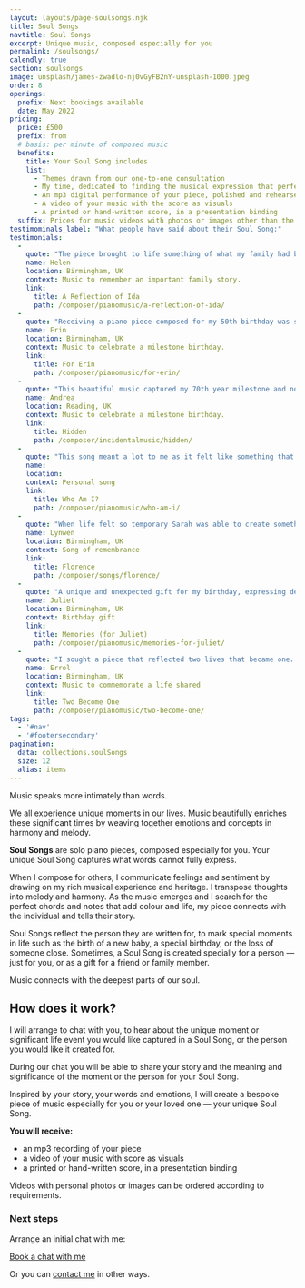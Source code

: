 ```yaml
---
layout: layouts/page-soulsongs.njk
title: Soul Songs
navtitle: Soul Songs
excerpt: Unique music, composed especially for you
permalink: /soulsongs/
calendly: true
section: soulsongs
image: unsplash/james-zwadlo-nj0vGyFB2nY-unsplash-1000.jpeg
order: 8
openings:
  prefix: Next bookings available
  date: May 2022
pricing:
  price: £500
  prefix: from
  # basis: per minute of composed music
  benefits:
    title: Your Soul Song includes
    list:
      - Themes drawn from our one-to-one consultation
      - My time, dedicated to finding the musical expression that perfectly fits your life moment
      - An mp3 digital performance of your piece, polished and rehearsed to embody the nuance and depth of your music 
      - A video of your music with the score as visuals
      - A printed or hand-written score, in a presentation binding 
  suffix: Prices for music videos with photos or images other than the score on application
testimominals_label: "What people have said about their Soul Song:"
testimonials:
  -
    quote: "The piece brought to life something of what my family had been through; and it expresses the love of music, dance and for each other that has run through the family from one generation to another."
    name: Helen
    location: Birmingham, UK
    context: Music to remember an important family story.
    link:
      title: A Reflection of Ida
      path: /composer/pianomusic/a-reflection-of-ida/
  -
    quote: "Receiving a piano piece composed for my 50th birthday was such a unique gift. The music was beautiful and spoke to my soul. It made me feel incredibly special."
    name: Erin
    location: Birmingham, UK
    context: Music to celebrate a milestone birthday.
    link:
      title: For Erin
      path: /composer/pianomusic/for-erin/
  -
    quote: "This beautiful music captured my 70th year milestone and now  four years later I still find it poignant and moving. Thank you Sarah."
    name: Andrea
    location: Reading, UK
    context: Music to celebrate a milestone birthday.
    link:
      title: Hidden
      path: /composer/incidentalmusic/hidden/
  -
    quote: "This song meant a lot to me as it felt like something that reflected perfectly how I was feeling and I think Sarah did an amazing job with encapsulating that."
    name: 
    location: 
    context: Personal song 
    link:
      title: Who Am I?
      path: /composer/pianomusic/who-am-i/
  -
    quote: "When life felt so temporary Sarah was able to create something permanent for us that acknowledged Florence, the hole that was left and our onward journey without her. Thank you, Sarah, it truely was a precious gift."
    name: Lynwen
    location: Birmingham, UK
    context: Song of remembrance
    link:
      title: Florence
      path: /composer/songs/florence/  
  -
    quote: "A unique and unexpected gift for my birthday, expressing deep friendship, which will be forever cherished."
    name: Juliet
    location: Birmingham, UK
    context: Birthday gift
    link:
      title: Memories (for Juliet)
      path: /composer/pianomusic/memories-for-juliet/
  -
    quote: "I sought a piece that reflected two lives that became one. I also stipulated that I wanted to be able to play it. Sarah rose to the challenge and produced a piece that reflects those requirements."
    name: Errol
    location: Birmingham, UK
    context: Music to commemorate a life shared
    link:
      title: Two Become One
      path: /composer/pianomusic/two-become-one/
tags:
  - '#nav'
  - '#footersecondary'
pagination:
  data: collections.soulSongs
  size: 12
  alias: items
---
```


<div class="script-font large-script-text">Music speaks more intimately than words.</div>

We all experience unique moments in our lives. Music beautifully enriches these significant times by weaving together emotions and concepts in harmony and melody. 

**Soul Songs** are solo piano pieces, composed especially for you. Your unique Soul Song captures what words cannot fully express.

When I compose for others, I communicate feelings and sentiment by drawing on my rich musical experience and heritage. I transpose thoughts into melody and harmony. As the music emerges and I search for the perfect chords and notes that add colour and life, my piece connects with the individual and tells their story.

Soul Songs reflect the person they are written for, to mark special moments in life such as the birth of a new baby, a special birthday, or the loss of someone close. Sometimes, a Soul Song is created specially for a person — just for you, or as a gift for a friend or family member.

Music connects with the deepest parts of our soul.

## How does it work?

I will arrange to chat with you, to hear about the unique moment or significant life event you would like captured in a Soul Song, or the person you would like it created for.

During our chat you will be able to share your story and the meaning and significance of the moment or the person for your Soul Song.

Inspired by your story, your words and emotions, I will create a bespoke piece of music especially for you or your loved one — your unique Soul Song.

**You will receive:**

- an mp3 recording of your piece 
- a video of your music with score as visuals
- a printed or hand-written score, in a presentation binding

Videos with personal photos or images can be ordered according to requirements.

### Next steps

Arrange an initial chat with me:

<div class="calendly-link-container hide-small-flex"><a href="https://calendly.com/bakertunes/15min" target="_blank" class="btn btn-lg btn-default btn-strong btn-teal btn-calendly" role="button">Book a chat with me <span class="glyphicon glyphicon-earphone"></span></a></div>

Or you can [contact me](/contact/) in other ways.
